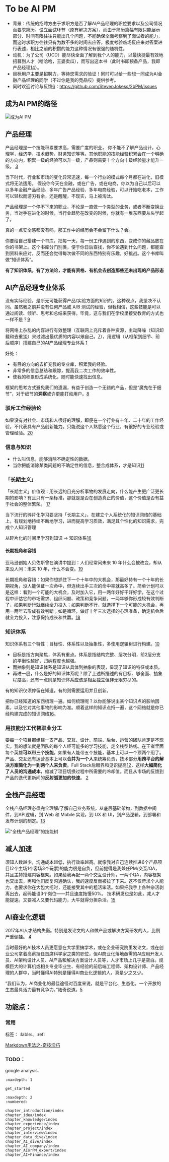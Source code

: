 # To be AI PM

- 背景：传统的招聘方由于求职方是否了解AI产品经理的职位要求以及公司情况而要求简历、设立面试环节（原有解决方案），而由于简历篇幅有限只能展示部分、时间有限往往只能出几个问题，不能确保全面考察到了面试者的能力，而这时求职方往往只有为数不多的时间去应答，极度考验临场反应来对答案进行表述，相比之前的积攒的能力这种情况有很强的随机性。
- 动机：为了公司（UCD）能尽快全面了解到我个人的能力，以最快捷最有效地招募到人才（哈哈哈，王婆卖瓜），而写出这本书（此时书即预备产品，我即产品经理[14]）。
- 目标用户主要是招聘方，等待您需求的验证！同时可以给一些想一同成为AI金融产品经理的同学（不过你是我的竞品哎）提供参考。
- 同时欢迎讨论与反馈[6]：https://github.com/StevenJokess/2bPM/issues

## 成为AI PM的路径

![成为AI PM](/img/2bPM.png)

## 产品经理

产品经理是一个技能积累要求高，需要广度的职业， 你不能不了解产品设计，心理学，经济学，技术趋势，财务知识等等。其他职能的技能经验积累会在一个明确的方向内，积累一级的经验可以升一级，产品则需要十个方向十级经验量才能升一级。 [3]

当下时代，行业和市场的变化异常迅速，每一个行业的模式每个月都在进化，旧模式将无法适用。 假设你今天在金融，或在广告，或在电商，你以为自己以后可以以多年金融产品经验、多年广告产品经验、多年电商经验，可以开始吃老本，工作可以轻松而游刃有余，还是醒醒，不现实，马上被淘汰。

产品经理是一个停不下来的职业，不论是一直做一个类型的业务，或者不断变换业务，当对手在进化的时候，当行业趋势在改变的时候，你就有一堆东西要从头学起了。

真的一点安全感都没有吗，那工作中的经历会不会留下什么？会。

你要给自己搭建一个书库，把每一天，每一份工作遇到的东西，变成你的藏品放在你的书架上。这个书库分门别类，便于你日后查找，你不论遇到什么问题，都能查到资料来应对，反而还会觉得每次做不同的东西特别有乐趣，好挑战。这个书库叫做“知识体系”。

**有了知识体系，有了方法论，才能有资格、有机会去创造那些还未出现的产品形态**

## AI产品经理专业体系

没有实际经验，是断无可能获得产品/实验方面的知识的。这种观点，我坚决不认同。虽然我之前并没有任何产品或 A/B 测试的经验，但我相信，这些技能是可以通过阅读、倾听、思考和总结来获得。毕竟，这与我们在学校里接受教育的方式也一样不是？[9]

将网络上杂乱的内容进行有效整理（互联网上充斥着各种资源，主动降噪（知识卸载和去重[10]）来过滤出最优质的内容以飨自己。[7]），用逻辑（从框架到细节、前后顺序）搭建自己的AI产品经理专业体系 [1]

好处：

- 有目的方向的去扩充我的专业库，积累我的经验。
- 非常多的信息总结和跟踪，提高我二次工作的效率性。
- 使我的积累形成系统化，随时能快速找出信息。

框架的思考方式避免我们的遗漏，有益于创造一个无错的产品，但是“魔鬼在于细节”，对于细节的**洞察**或许更能打动用户。[8]

### 驳斥工作经验论

如果没有对社会、市场和人很好的理解，即便在一个行业有十年、二十年的工作经验，不代表具有产品创新能力。只能说这个人熟悉这个行业，有很好的专业经验或管理经验。[20]

### 信息与知识

- 什么叫信息，能够消除不确定性的数据。
- 当你把能消除某类问题的不确定性的信息，整合成体系，才是知识[11]

### 「长期主义」

「长期主义」价值观：用长远的目光分析事物的发展走向，什么能产生更广泛更长期的影响？有且只有一条标准，那就是是否在创造真正的价值，这个价值是否有益于社会的整体繁荣。 [17]

当下流行的碎片化学习要坚持「长期主义」，在建立个人系统化的知识网络的基础上，有规划地持续不断地学习，进而提高学习质效，满足其个性化的知识需求，完成个人知识管理

从碎片化的时间里学习到知识 -> 知识体系[16]

#### 长期视角和容错

亚马逊创始人贝佐斯曾在演讲中提到：人们经常问未来 10 年什么会被改变，却从来没人问：未来 10 年，什么不会变。[19]

长期视角和容错：如果你想抓住下一个十年中的大机会，那最好持有一个十年的长期视角，没人能保证一次命中，但连续出手三次的命中率就高多了。简单计划可以是这样：看到一个可能的大机会，及时加入它，用一两年好好干好好学，在这个过程中评估它的市场需求、组织问题、政策和竞争问题，一两年够你形成较有效判断了，如果判断行就继续全力投入；如果判断不行，就选择下一个可能的大机会，再用一两年去形成有效判断；如是循环，做好十年三次选择的心理准备，确定机会后就全力投入，注意保持成长和共赢。[18]

### 知识体系

知识体系有三个特性：目标性、体系性以及抽象性，多使用逻辑树进行构建。[10]

- 目标是指方向聚焦，体系有重点。体系是指结构完整、层次分明，前2层分支的平衡性越好，归纳程度也越强。
- 而抽象则是知识体系是知识从具体到抽象的表现，呈现了知识的特征或本质。
- 再进一层，什么是好的知识体系呢？除了上述所描述的有目标、够全面、抽象程度高，还有一点则是知识体系应该是相互独立但非无限穷尽的。

有的知识仅须停留在知道，有的则需要运用并且创新。

把你已经知道的东西梳理一遍。如何梳理呢？以你能够说出某个知识点的影响因素，以及它对其他事物的影响为准。顺着这样的知识点捋一遍，这个网络就是你已经构建完成的知识网络[16]。

### 用技能分工代替职业分工

要每一个项目都组建一支产品、交互、设计、前端、后台、运营的团队肯定是不现实。我的想法就是团队的每个人经可能多的学习技能，走全栈型路线。在王者里面每个英雄**可以带三个技能**，如果有人能带五个技能，基本上可以一个顶两个用了。产品、交互还有运营基本上可以**合并为一个人**来统筹负责，技术部分**用跨平台的解决方案简化为一到两个人来负责**。Full Stack后眼界和见识提高[12]，这样**大幅简化了人员的沟通成本**，缩减了项目切换过程中所需要的冷却值。而且从市场的反馈到产品的迭代更新间的**反射弧更加的快速**。 [2]

## 全栈产品经理

全栈产品经理必须完全理解/了解自己业务系统，从底层基础架构，到数据中间件，到API逻辑，到 Web 和 Mobile 实现，到 UX 和 UI，到产品逻辑，到部署和发布计划的制定。[13]

![“全栈产品经理”的技能树](img/full_stack_PM_skill_tree.png)

## 减人加速

须知人数越少，沟通成本越低，执行效率越高。就像我对自己连续推进6个产品项目(2个主场1个客场3个玩票)的能力很是自负，但前提得是我兼任PM/交互/QA，并且主持搭建内容框架。如果给我再配一两个交互设计师，一两个QA，内容框架也交出去，再和他们反复沟通确认，我的速度反而被拉了下来。这不仅苛求个人能力，也要求你在大包大揽时，还能接受其中的粗活笨活。如果把我手上各种杂活剥离出去，起码能设3个岗位——并且速度拖慢50%。
技术研发也是如此，减人才能提速。又要减人又要代码能力，大牛就得分担杂活。[15]

## AI商业化逻辑

2017年AI人才结构失衡。特别是发论文的人和做产品或解决方案研发的人，比例严重倒挂。 [4]

当时最好的AI技术人员更愿意在大学里搞学术，或在企业研究院里发论文，或在创业公司拿着高薪担任首席科学家之类的职位，但AI商业化落地亟需的AI应用开发人员、AI架构设计人员、AI产品和解决方案设计人员等，人才市场上几乎是空白。规模巨大的计算机或相关专业毕业生、有经验的前后端工程师、架构设计师、产品经理的人群中，当时懂得AI特别是懂得AI商业化逻辑的人，真是少之又少。

“我们认为，AI商业化的最佳途径对百度来说，就是平台化、生态化。一个开放的生态最具活力最有竞争力。”陆奇说道。[5]

## 功能点：

### 常用

标签： :lable:、:ref:

[Markdown用法之-奇技淫巧](https://www.bobinsun.cn/blog/2019/03/29/Markdown-Diabolic-tricks/)

### TODO：

google analysis.


[1]: http://www.woshipm.com/zhichang/3945751.html
[2]: http://dyin.tech/
[3]: https://zhuanlan.zhihu.com/p/30984881
[4]: https://www.zhihu.com/question/279550559
[5]: https://ai.baidu.com/forum/topic/show/492818
[6]: http://www.ramywu.com/work/2018/04/09/How-to-Learn-AI-PM-Tacit-Knowledge/
[7]: https://www.zhihu.com/question/29342383/answer/44323650
[8]: https://zhuanlan.zhihu.com/p/34673277
[9]: https://www.infoq.cn/article/IPDVRNxwJVsx3ZGrgwzW
[10]: http://www.woshipm.com/zhichang/4156203.html
[11]: https://www.zhihu.com/question/443911275
[12]: https://www.zhihu.com/question/22613861/answer/34122925
[13]: https://www.zhihu.com/question/22613861/answer/118658853
[14]: https://mp.weixin.qq.com/s?__biz=MjM5MzE3MDQ3Mw==&mid=2650404998&idx=5&sn=3717d423a70a8b1b860ad6f5a81f4f72&chksm=be964dc089e1c4d6414995b77c3d16cbf616d1302ab86387c822c90c2b42aab8716940b4f82b&scene=21#wechat_redirect
[15]: https://zhuanlan.zhihu.com/p/291532809
[16]: https://www.zhihu.com/market/paid_magazine/1153593677761941504/section/1153593764286263296
[17]: https://zhuanlan.zhihu.com/p/340824405
[18]: https://mp.weixin.qq.com/s/etrsGOjfK1OXJpOOhSbbug
[19]: https://mp.weixin.qq.com/s?__biz=Mzg2MTEwNDQxMg==&mid=2247483696&idx=1&sn=5d7c4af6c3228a7c1105898ce97d63c0&chksm=ce1d7143f96af8555b06fc18df4e021b6e6967cc0f30cbd4c7dddba1d32f1cbd1eecc9b5e18c&cur_album_id=1508906417947197443&scene=189#rd
[20]: https://www.zhihu.com/question/21867702/answer/32260919

````toc
:maxdepth: 1

get_started
````


```toc
:maxdepth: 2
:numbered:

chapter_introduction/index
chapter_idea/index
chapter_knowledge/index
chapter_experience/index
chapter_project/index
chapter_interview/index
chapter_data_dive/index
chapter_AI_dive/index
chapter_AI_company/index
chapter_AIorPM_expert/index
chapter_AI+Finance/index

```

